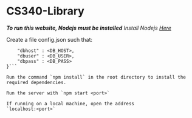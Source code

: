# CS340-Library

**_To run this website, Nodejs must be installed_**
*Install Nodejs [Here](https://nodejs.org/en/)*

Create a file config.json such that:
```{
	"dbhost" : <DB_HOST>,
	"dbuser" : <DB_USER>,
	"dbpass" : <DB_PASS>
}```

Run the command `npm install` in the root directory to install the required dependencies.

Run the server with `npm start <port>` 

If running on a local machine, open the address
`localhost:<port>`
